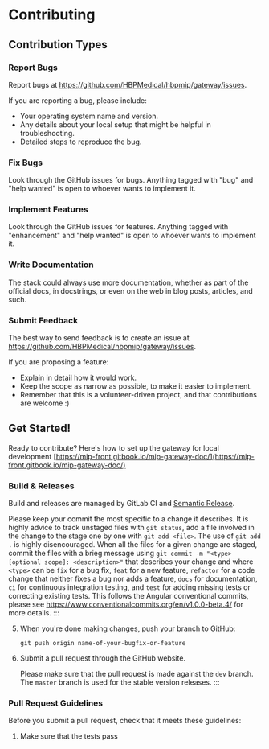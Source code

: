 # Contributing

## Contribution Types

### Report Bugs

Report bugs at <https://github.com/HBPMedical/hbpmip/gateway/issues>.

If you are reporting a bug, please include:

-   Your operating system name and version.
-   Any details about your local setup that might be helpful in
    troubleshooting.
-   Detailed steps to reproduce the bug.

### Fix Bugs

Look through the GitHub issues for bugs. Anything tagged with \"bug\"
and \"help wanted\" is open to whoever wants to implement it.

### Implement Features

Look through the GitHub issues for features. Anything tagged with
\"enhancement\" and \"help wanted\" is open to whoever wants to
implement it.

### Write Documentation

The stack could always use more documentation, whether as
part of the official docs, in docstrings, or even
on the web in blog posts, articles, and such.

### Submit Feedback

The best way to send feedback is to create an issue at
<https://github.com/HBPMedical/hbpmip/gateway/issues>.

If you are proposing a feature:

-   Explain in detail how it would work.
-   Keep the scope as narrow as possible, to make it easier to
    implement.
-   Remember that this is a volunteer-driven project, and that
    contributions are welcome :)

## Get Started!

Ready to contribute? Here\'s how to set up the gateway for
local development [https://mip-front.gitbook.io/mip-gateway-doc/](https://mip-front.gitbook.io/mip-gateway-doc/)

### Build & Releases

Build and releases are managed by GitLab CI and [Semantic Release](https://github.com/semantic-release/semantic-release).

Please keep your commit the most specific to a change it describes. It
is highly advice to track unstaged files with `git status`, add a file
involved in the change to the stage one by one with `git add <file>`.
The use of `git add .` is highly disencouraged. When all the files for a
given change are staged, commit the files with a brieg message using
`git commit -m "<type>[optional scope]: <description>"` that describes
your change and where `<type>` can be `fix` for a bug fix, `feat` for a
new feature, `refactor` for a code change that neither fixes a bug nor
adds a feature, `docs` for documentation, `ci` for continuous
integration testing, and `test` for adding missing tests or correcting
existing tests. This follows the Angular conventional commits, please
see <https://www.conventionalcommits.org/en/v1.0.0-beta.4/> for more
details.
:::

5.  When you\'re done making changes, push your branch to GitHub:

        git push origin name-of-your-bugfix-or-feature

6.  Submit a pull request through the GitHub website.

    Please make sure that the pull request is made against the `dev`
    branch. The `master` branch is used for the stable version releases.
    :::

### Pull Request Guidelines

Before you submit a pull request, check that it meets these guidelines:

1.  Make sure that the tests pass

